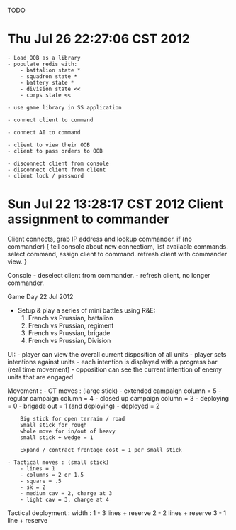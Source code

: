 TODO

Thu Jul 26 22:27:06 CST 2012
=============================
    - Load OOB as a library
    - populate redis with:
        - battalion state *
        - squadron state *
        - battery state *
        - division state <<
        - corps state <<

    - use game library in SS application

    - connect client to command

    - connect AI to command

    - client to view their OOB
    - client to pass orders to OOB

    - disconnect client from console
    - disconnect client from client
    - client lock / password


Sun Jul 22 13:28:17 CST 2012
Client assignment to commander
==============================
Client connects, grab IP address and lookup commander.
if (no commander) {
    tell console about new connectiom, list available commands.
    select command, assign client to command.
    refresh client with commander view.
}

Console - deselect client from commander.
    - refresh client, no longer commander.


Game Day   22 Jul 2012
- Setup & play a series of mini battles using R&E:
    1) French vs Prussian, battalion
    2) French vs Prussian, regiment
    3) French vs Prussian, brigade
    4) French vs Prussian, Division


UI:
    - player can view the overall current disposition of all units
    - player sets intentions against units
    - each intention is displayed with a progress bar (real time movement)
    - opposition can see the current intention of enemy units that are engaged

Movement :
    - GT moves : (large stick)
        - extended campaign column = 5
        - regular campaign column = 4
        - closed up campaign column = 3
        - deploying = 0
        - brigade out = 1 (and deploying)
        - deployed = 2

        Big stick for open terrain / road
        Small stick for rough
        whole move for in/out of heavy
        small stick + wedge = 1 

        Expand / contract frontage cost = 1 per small stick

    - Tactical moves : (small stick)
        - lines = 1
        - columns = 2 or 1.5
        - square = .5
        - sk = 2
        - medium cav = 2, charge at 3
        - light cav = 3, charge at 4
        
Tactical deployment :
    width :
    1   - 3 lines + reserve
    2   - 2 lines + reserve
    3   - 1 line + reserve
